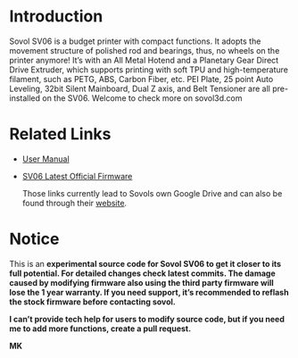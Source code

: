 # Introduction

Sovol SV06 is a budget printer with compact functions. It adopts the movement structure of polished rod and bearings, thus, no wheels on the printer anymore!
It’s with an All Metal Hotend and a Planetary Gear Direct Drive Extruder, which supports printing with soft TPU and high-temperature filament, such as PETG, ABS, Carbon Fiber, etc. 
PEI Plate, 25 point Auto Leveling, 32bit Silent Mainboard, Dual Z axis, and Belt Tensioner are all pre-installed on the SV06. Welcome to check more on sovol3d.com

# Related Links 

- [User Manual](https://drive.google.com/drive/folders/10uJUe-J0IutQSNI4IS-Tbwym4Ch8Yw6x)
- [SV06 Latest Official Firmware](https://drive.google.com/drive/folders/1YoprGOHMAwFr_Xyqo96MKqWa4PT59EiW)

  Those links currently lead to Sovols own Google Drive and can also be found through their [website](https://www.sovol3d.com/pages/download).

# Notice

This is an <b>experimental<b> source code for Sovol SV06 to get it closer to its full potential. For detailed changes check latest commits.
The damage caused by modifying firmware also using the third party firmware will lose the 1 year warranty. If you need support, it’s recommended to reflash the stock firmware before contacting sovol.

I can’t provide tech help for users to modify source code, but if you need me to add more functions, create a pull request.

<b>MK<b>





